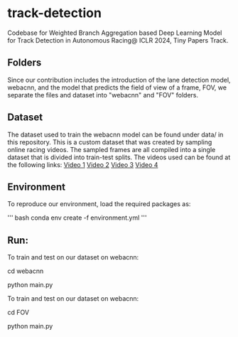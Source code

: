# track-detection
Codebase for Weighted Branch Aggregation based Deep Learning Model for Track Detection in Autonomous Racing@ ICLR 2024, Tiny Papers Track. 


## Folders
Since our contribution includes the introduction of the lane detection model, webacnn, and the model that predicts the field of view of a frame, FOV, we separate the files and dataset into "webacnn" and "FOV" folders.  

## Dataset

The dataset used to train the webacnn model can be found under data/ in this repository. This is a custom dataset that was created by sampling online racing videos. The sampled frames are all compiled into a single dataset that is divided into train-test splits. The videos used can be found at the following links:
[Video 1](https://youtu.be/2f1PtJV0vIs?si=9vsb7QVW6_21kysS)
[Video 2](https://youtu.be/S_jdcUVtaTU?si=YDfYDO5cto1HnBfG)
[Video 3](https://youtu.be/U7JcOEKw-r4?si=OA-p5JHZWvS55FSU)
[Video 4](https://youtu.be/cxxeRzfJ1_c?si=MwWrgL1rrcJfNcXy)

## Environment

To reproduce our environment, load the required packages as:

''' bash
conda env create -f environment.yml
'''

## Run:

To train and test on our dataset on webacnn:

cd webacnn

python main.py

To train and test on our dataset on webacnn:

cd FOV

python main.py
